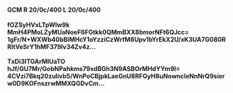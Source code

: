 #### GCM R 20/0c/400 L 20/0c/400
**fOZSyHVxLTpWlw9k**<br/>**MmH4PMoLZyMUaNoeF6FGtkk0QMmBXX8bmorNFt6QJcc=**<br/>**1gFr/N+WXWb40bBIMHcY1oYzziCzWrfM8Upv1bYrEkX2U/xK3UA7G080RRItVeSrY1hMF379lv34Zv4z...**<br/><br/>
**TxDi3ITGArMlUaTO**<br/>**hJf/GU7Mr/GobNPahkms79xdBGh3N9ASBOrMHdYYm9I=**<br/>**4CVzi7Bkq20zuIivb5/WnPoCBjpkLaeGnU8RFGyH8uNowncIeNnNrQ9sierw0D9KOFnszrwMMXQGDvCm...**